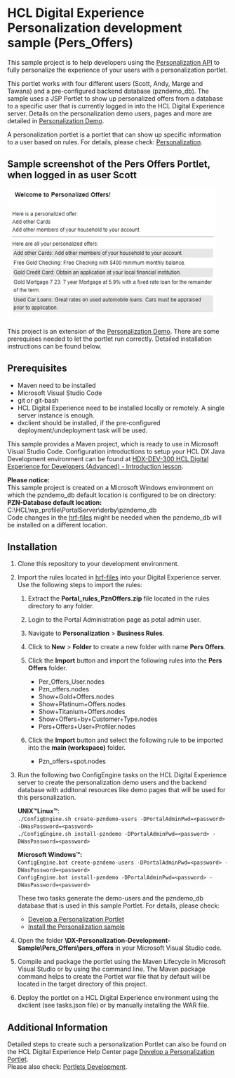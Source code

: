 # HCL Digital Experience Personalization development sample (Pers_Offers)

This sample project is to help developers using the [Personalization API](https://opensource.hcltechsw.com/digital-experience/latest/manage_content/pzn/pzn_programming_ref/using_apis/?h=com.ibm.websphere.personalization) to fully personalize the experience of your users with a personalization portlet.  

This portlet works with four different users (Scott, Andy, Marge and Tawana) and a pre-configured backend database (pzndemo_db). The sample uses a JSP Portlet to show up personalized offers from a database to a specific user that is currently logged in into the HCL Digital Experience server. Details on the personalization demo users, pages and more are detailed in [Personalization Demo](https://opensource.hcltechsw.com/digital-experience/latest/manage_content/pzn/pzn_portlet/index.html).  

A personalization portlet is a portlet that can show up specific information to a user based on rules. For details, please check: [Personalization](https://opensource.hcltechsw.com/digital-experience/latest/get_started/product_overview/personalization/?h=personalization).  

## Sample screenshot of the Pers Offers Portlet, when logged in as user Scott  

![Pers Offers Portlet - Sample Screenshot](./Pers_Offers/images/Pers_Offers_Portlet_content_sample.png)  

This project is an extension of the [Personalization Demo](https://opensource.hcltechsw.com/digital-experience/latest/manage_content/pzn/pzn_portlet/index.html).
There are some prerequises needed to let the portlet run correctly. Detailed installation instructions can be found below.  

## Prerequisites

- Maven need to be installed
- Microsoft Visual Studio Code
- git or git-bash
- HCL Digital Experience need to be installed locally or remotely. A single server instance is enough.
- dxclient should be installed, if the pre-configured deployment/undeployment task will be used.

This sample provides a Maven project, which is ready to use in Microsoft Visual Studio Code. Configuration introductions to setup your HCL DX Java Development environment can be found at [HDX-DEV-300 HCL Digital Experience for Developers (Advanced) - Introduction lesson](https://hclsoftwareu.hcltechsw.com/component/axs/?view=sso_config&id=3&forward=https%3A%2F%2Fhclsoftwareu.hcltechsw.com%2Fcourses%2Flesson%2F%3Fid%3D1777).  

**Please notice:**  
This sample project is created on a Microsoft Windows environment on which the pzndemo_db default location is configured to be on directory:  
**PZN-Database default location:** C:\HCL\wp_profile\PortalServer\derby\pzndemo_db  
Code changes in the [hrf-files](./Pers_Offers/pers_offers/rules/) might be needed when the pzndemo_db will be installed on a different location.

## Installation

1. Clone this repository to your development environment.  

2. Import the rules located in [hrf-files](./Pers_Offers/pers_offers/rules/) into your Digital Experience server. Use the following steps to import the rules:

    1. Extract the **Portal_rules_PznOffers.zip** file located in the rules directory to any folder.
    2. Login to the Portal Administration page as potal admin user.
    3. Navigate to **Personalization** > **Business Rules**.
    4. Click to **New** > **Folder** to create a new folder with name **Pers Offers**.
    5. Click the **Import** button and import the following rules into the **Pers Offers** folder.

        - Per_Offers_User.nodes
        - Pzn_offers.nodes
        - Show+Gold+Offers.nodes
        - Show+Platinum+Offers.nodes
        - Show+Titanium+Offers.nodes
        - Show+Offers+by+Customer+Type.nodes
        - Pers+Offers+User+Profiler.nodes

    6. Click the **Import** button and select the following rule to be imported into the **main (workspace)** folder.

        - Pzn_offers+spot.nodes

3. Run the following two ConfigEngine tasks on the HCL Digital Experience server to create the personalization demo users and the backend database with additonal resources like demo pages that will be used for this personalization.

    **UNIX™Linux™:**  
    ```./ConfigEngine.sh create-pzndemo-users -DPortalAdminPwd=<password> -DWasPassword=<password>```  
    ```./ConfigEngine.sh install-pzndemo -DPortalAdminPwd=<password> -DWasPassword=<password>```  

    **Microsoft Windows™:**  
    ```ConfigEngine.bat create-pzndemo-users -DPortalAdminPwd=<password> -DWasPassword=<password>```  
    ```ConfigEngine.bat install-pzndemo -DPortalAdminPwd=<password> -DWasPassword=<password>```  

    These two tasks generate the demo-users and the pzndemo_db database that is used in this sample Portlet. For details, please check:

    - [Develop a Personalization Portlet](https://opensource.hcltechsw.com/digital-experience/latest/manage_content/pzn/pzn_portlet)  
    - [Install the Personalization sample](https://opensource.hcltechsw.com/digital-experience/latest/manage_content/pzn/pzn_portlet/pzn_demoinstall/)  

4. Open the folder **\DX-Personalization-Development-Sample\Pers_Offers\pers_offers** in your Microsoft Visual Studio code.

5. Compile and package the portlet using the Maven Lifecycle in Microsoft Visual Studio or by using the command line. The Maven package command helps to create the Portlet war file that by default will be located in the target directory of this project.  

6. Deploy the portlet on a HCL Digital Experience environment using the dxclient (see tasks.json file) or by manually installing the WAR file.

## Additional Information

Detailed steps to create such a personalization Portlet can also be found on the HCL Digital Experience Help Center page [Develop a Personalization Portlet](https://opensource.hcltechsw.com/digital-experience/latest/manage_content/pzn/pzn_portlet).  
Please also check:
[Portlets Development](https://opensource.hcltechsw.com/digital-experience/latest/extend_dx/portlets_development/).  
